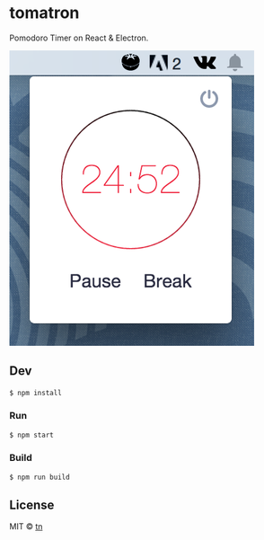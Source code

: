 # tomatron

Pomodoro Timer on React & Electron.

![React and Electron](/contents/images/screenshot2.png)

## Dev

```
$ npm install
```

### Run

```
$ npm start
```

### Build

```
$ npm run build
```

## License

MIT © [tn](http://nurislamov.com)
